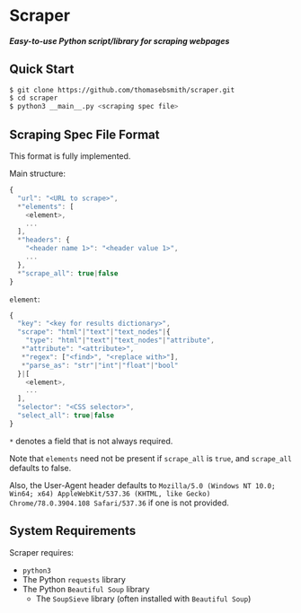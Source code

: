 # Scraper
##### Easy-to-use Python script/library for scraping webpages

## Quick Start
```sh
$ git clone https://github.com/thomasebsmith/scraper.git
$ cd scraper
$ python3 __main__.py <scraping spec file>
```

## Scraping Spec File Format
This format is fully implemented.

Main structure:
```js
{
  "url": "<URL to scrape>",
  *"elements": [
    <element>,
    ...
  ],
  *"headers": {
    "<header name 1>": "<header value 1>",
    ...
  },
  *"scrape_all": true|false
}
```

`element`:
```js
{
  "key": "<key for results dictionary>",
  "scrape": "html"|"text"|"text_nodes"|{
    "type": "html"|"text"|"text_nodes"|"attribute",
   *"attribute": "<attribute>",
   *"regex": ["<find>", "<replace with>"],
   *"parse_as": "str"|"int"|"float"|"bool"
  }|[
    <element>,
    ...
  ],
  "selector": "<CSS selector>",
  "select_all": true|false
}
```
`*` denotes a field that is not always required.

Note that `elements` need not be present if `scrape_all` is `true`, and
`scrape_all` defaults to false.

Also, the User-Agent header defaults to
`Mozilla/5.0 (Windows NT 10.0; Win64; x64)
AppleWebKit/537.36 (KHTML, like Gecko) Chrome/78.0.3904.108 Safari/537.36`
if one is not provided.

## System Requirements
Scraper requires:
- `python3`
- The Python `requests` library
- The Python `Beautiful Soup` library
  - The `SoupSieve` library (often installed with `Beautiful Soup`)
